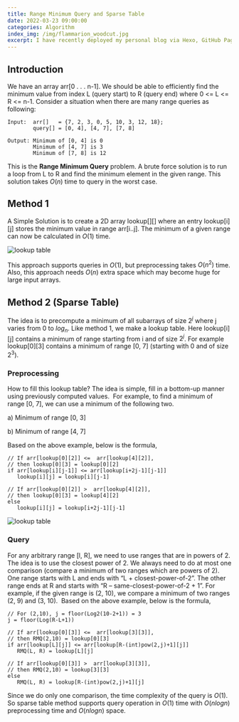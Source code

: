 ```yaml
---
title: Range Minimum Query and Sparse Table
date: 2022-03-23 09:00:00
categories: Algorithm
index_img: /img/flammarion_woodcut.jpg
excerpt: I have recently deployed my personal blog via Hexo, GitHub Page and GitHub Action, which supports continuous deployment when pushing code to GitHub.
---
```


## Introduction

We have an array arr[0 . . . n-1]. We should be able to efficiently find the minimum value from index L (query start) to R (query end) where 0 <= L <= R <= n-1. Consider a situation when there are many range queries as following:

```
Input:  arr[]   = {7, 2, 3, 0, 5, 10, 3, 12, 18};
        query[] = [0, 4], [4, 7], [7, 8]

Output: Minimum of [0, 4] is 0
        Minimum of [4, 7] is 3
        Minimum of [7, 8] is 12
```

This is the **Range Minimum Query** problem. A brute force solution is to run a loop from L to R and find the minimum element in the given range. This solution takes $O(n)$ time to query in the worst case.

## Method 1

A Simple Solution is to create a 2D array lookup[][] where an entry lookup[i][j] stores the minimum value in range arr[i..j]. The minimum of a given range can now be calculated in $O(1)$ time.

![lookup table](https://media.geeksforgeeks.org/wp-content/cdn-uploads/rmqSimple-1.png)

This approach supports queries in $O(1)$, but preprocessing takes $O(n^2)$ time. Also, this approach needs $O(n)$ extra space which may become huge for large input arrays.

## Method 2 (Sparse Table) 

The idea is to precompute a minimum of all subarrays of size $2^j$ where j varies from 0 to $log_n$. Like method 1, we make a lookup table. Here lookup[i][j] contains a minimum of range starting from i and of size $2^j$. For example lookup[0][3] contains a minimum of range [0, 7] (starting with 0 and of size $2^3$).

### Preprocessing

How to fill this lookup table? The idea is simple, fill in a bottom-up manner using previously computed values. 
For example, to find a minimum of range [0, 7], we can use a minimum of the following two.

a) Minimum of range [0, 3]

b) Minimum of range [4, 7]

Based on the above example, below is the formula,

```
// If arr[lookup[0][2]] <=  arr[lookup[4][2]],
// then lookup[0][3] = lookup[0][2]
if arr[lookup[i][j-1]] <= arr[lookup[i+2j-1][j-1]]
   lookup[i][j] = lookup[i][j-1]

// If arr[lookup[0][2]] >  arr[lookup[4][2]],
// then lookup[0][3] = lookup[4][2]
else
   lookup[i][j] = lookup[i+2j-1][j-1]
```

![lookup table](https://media.geeksforgeeks.org/wp-content/cdn-uploads/rmqSparseTable-1.png)

### Query

For any arbitrary range [l, R], we need to use ranges that are in powers of 2. The idea is to use the closest power of 2. We always need to do at most one comparison (compare a minimum of two ranges which are powers of 2). One range starts with L and ends with “L + closest-power-of-2”. The other range ends at R and starts with “R – same-closest-power-of-2 + 1”. For example, if the given range is (2, 10), we compare a minimum of two ranges (2, 9) and (3, 10). 
Based on the above example, below is the formula,

```
// For (2,10), j = floor(Log2(10-2+1)) = 3
j = floor(Log(R-L+1))

// If arr[lookup[0][3]] <=  arr[lookup[3][3]],
// then RMQ(2,10) = lookup[0][3]
if arr[lookup[L][j]] <= arr[lookup[R-(int)pow(2,j)+1][j]]
   RMQ(L, R) = lookup[L][j]

// If arr[lookup[0][3]] >  arr[lookup[3][3]],
// then RMQ(2,10) = lookup[3][3]
else
   RMQ(L, R) = lookup[R-(int)pow(2,j)+1][j]
```

Since we do only one comparison, the time complexity of the query is $O(1)$. So sparse table method supports query operation in $O(1)$ time with $O(n log n)$ preprocessing time and $O(n log n)$ space.
